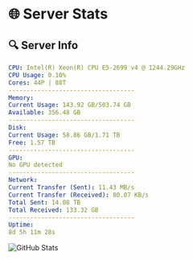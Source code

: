 # 🌐 Server Stats
## 🔍 Server Info
```yaml
CPU: Intel(R) Xeon(R) CPU E5-2699 v4 @ 1244.29GHz
CPU Usage: 0.10%
Cores: 44P | 88T
-----------------------------------
Memory:
Current Usage: 143.92 GB/503.74 GB
Available: 356.48 GB
-----------------------------------
Disk:
Current Usage: 58.86 GB/1.71 TB
Free: 1.57 TB
-----------------------------------
GPU:
No GPU detected
-----------------------------------
Network:
Current Transfer (Sent): 11.43 MB/s
Current Transfer (Received): 80.07 KB/s
Total Sent: 14.08 TB
Total Received: 133.32 GB
-----------------------------------
Uptime:
8d 5h 11m 28s
```
![GitHub Stats](https://img.shields.io/badge/Updated-2025-03-16_02:34:17-blue)